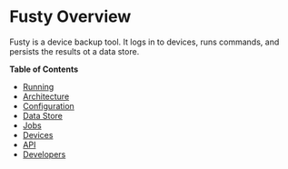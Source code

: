 # Fusty Overview

Fusty is a device backup tool. It logs in to devices, runs commands, and persists the results ot a data store.

**Table of Contents**

- [Running](running.md)
- [Architecture](architecture.md)
- [Configuration](configuration.md)
- [Data Store](data.md)
- [Jobs](jobs.md)
- [Devices](devices.md)
- [API](api.md)
- [Developers](developers.md)
